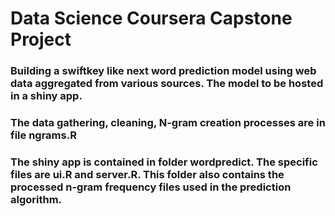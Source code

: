 # Data Science Coursera Capstone Project


### Building a swiftkey like next word prediction model using web data aggregated from various sources. The model to be hosted in a shiny app. 

### The data gathering, cleaning, N-gram creation processes are in file **ngrams.R**

### The shiny app is contained in folder wordpredict. The specific files are ui.R and server.R. This folder also contains the processed n-gram frequency files used in the prediction algorithm.


